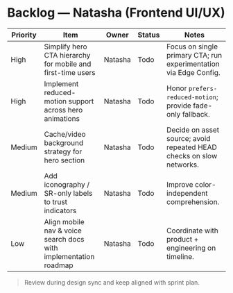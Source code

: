 # Backlog — Natasha (Frontend UI/UX)

| Priority | Item | Owner | Status | Notes |
|----------|------|-------|--------|-------|
| High | Simplify hero CTA hierarchy for mobile and first-time users | Natasha | Todo | Focus on single primary CTA; run experimentation via Edge Config. |
| High | Implement reduced-motion support across hero animations | Natasha | Todo | Honor `prefers-reduced-motion`; provide fade-only fallback. |
| Medium | Cache/video background strategy for hero section | Natasha | Todo | Decide on asset source; avoid repeated HEAD checks on slow networks. |
| Medium | Add iconography / SR-only labels to trust indicators | Natasha | Todo | Improve color-independent comprehension. |
| Low | Align mobile nav & voice search docs with implementation roadmap | Natasha | Todo | Coordinate with product + engineering on timeline. |

> Review during design sync and keep aligned with sprint plan.
